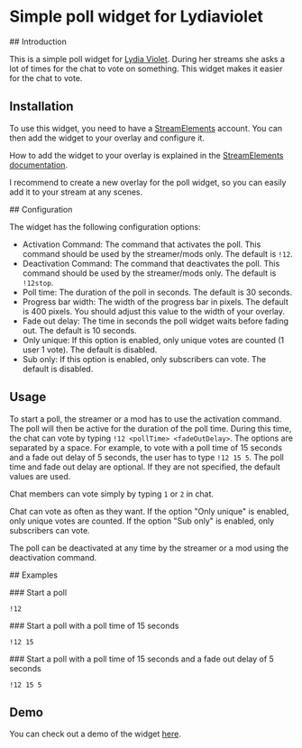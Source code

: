 # Simple poll widget for Lydiaviolet

## Introduction

This is a simple poll widget for [Lydia Violet](https://www.twitch.tv/lydiaviolet). During her streams she asks a lot of times for the chat to vote on something. This widget makes it easier for the chat to vote.

## Installation

To use this widget, you need to have a [StreamElements](https://streamelements.com/) account. You can then add the widget to your overlay and configure it.

How to add the widget to your overlay is explained in the [StreamElements documentation](https://streamelements.com/dashboard/overlays).

I recommend to create a new overlay for the poll widget, so you can easily add it to your stream at any scenes.

## Configuration

The widget has the following configuration options:

- Activation Command: The command that activates the poll. This command should be used by the streamer/mods only. The default is `!12`.
- Deactivation Command: The command that deactivates the poll. This command should be used by the streamer/mods only. The default is `!12stop`.
- Poll time: The duration of the poll in seconds. The default is 30 seconds.
- Progress bar width: The width of the progress bar in pixels. The default is 400 pixels. You should adjust this value to the width of your overlay.
- Fade out delay: The time in seconds the poll widget waits before fading out. The default is 10 seconds.
- Only unique: If this option is enabled, only unique votes are counted (1 user 1 vote). The default is disabled.
- Sub only: If this option is enabled, only subscribers can vote. The default is disabled.

## Usage

To start a poll, the streamer or a mod has to use the activation command. The poll will then be active for the duration of the poll time. During this time, the chat can vote by typing `!12 <pollTime> <fadeOutDelay>`. The options are separated by a space. For example, to vote with a poll time of 15 seconds and a fade out delay of 5 seconds, the user has to type `!12 15 5`. The poll time and fade out delay are optional. If they are not specified, the default values are used.

Chat members can vote simply by typing `1` or `2` in chat.

Chat can vote as often as they want. If the option "Only unique" is enabled, only unique votes are counted. If the option "Sub only" is enabled, only subscribers can vote.

The poll can be deactivated at any time by the streamer or a mod using the deactivation command.

## Examples

### Start a poll

`!12`

### Start a poll with a poll time of 15 seconds

`!12 15`

### Start a poll with a poll time of 15 seconds and a fade out delay of 5 seconds

`!12 15 5`

## Demo

You can check out a demo of the widget [here](https://www.twitch.tv/videos/1815884499?filter=archives&sort=time).